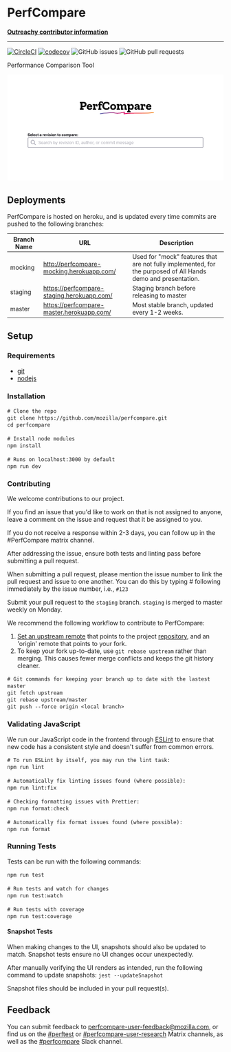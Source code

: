 # PerfCompare

**[Outreachy contributor information](https://docs.google.com/document/d/1NLKAR5B2Rc80lRUYWzU2ISrQCQhR4VsW5Qkz1hxE5n8/edit?usp=sharing)**
_____

[![CircleCI](https://circleci.com/gh/mozilla/perfcompare/tree/master.svg?style=shield)](https://circleci.com/gh/mozilla/perfcompare/tree/master)
[![codecov](https://codecov.io/gh/mozilla/perfcompare/branch/master/graph/badge.svg?token=XHP440JFDQ)](https://codecov.io/gh/mozilla/perfcompare)
![GitHub issues](https://img.shields.io/github/issues/mozilla/perfcompare)
![GitHub pull requests](https://img.shields.io/github/issues-pr/mozilla/perfcompare)

Performance Comparison Tool

![screenshot](screenshot.png)

## Deployments

PerfCompare is hosted on heroku, and is updated every time commits are pushed to the following branches:

| Branch Name | URL                                        | Description                                                                                                   |
| ----------- | ------------------------------------------ | ------------------------------------------------------------------------------------------------------------- |
| mocking     | http://perfcompare-mocking.herokuapp.com/  | Used for "mock" features that are not fully implemented, for the purposed of All Hands demo and presentation. |
| staging     | https://perfcompare-staging.herokuapp.com/ | Staging branch before releasing to master                                                                     |
| master      | https://perfcompare-master.herokuapp.com/  | Most stable branch, updated every 1-2 weeks.                                                                  |

## Setup

### Requirements
- [git](https://git-scm.com/book/en/v2/Getting-Started-Installing-Git)
- [nodejs](https://nodejs.org/en/download/)

### Installation

```
# Clone the repo
git clone https://github.com/mozilla/perfcompare.git
cd perfcompare

# Install node modules
npm install

# Runs on localhost:3000 by default
npm run dev
```

### Contributing

We welcome contributions to our project.

If you find an issue that you'd like to work on that is not assigned to anyone, leave a comment on the issue and request that it be assigned to you.

If you do not receive a response within 2-3 days, you can follow up in the #PerfCompare matrix channel.

After addressing the issue, ensure both tests and linting pass before submitting a pull request.

When submitting a pull request, please mention the issue number to link the pull request and issue to one another. You can do this by typing # following immediately by the issue number, i.e., `#123`

Submit your pull request to the `staging` branch. `staging` is merged to master weekly on Monday.

We recommend the following workflow to contribute to PerfCompare:

1. [Set an upstream remote](https://docs.github.com/en/get-started/getting-started-with-git/managing-remote-repositories/) that points to the project [repository](https://github.com/mozilla/perfcompare.git), and an 'origin' remote that points to your fork.
2. To keep your fork up-to-date, use `git rebase upstream` rather than merging. This causes fewer merge conflicts and keeps the git history cleaner.

```
# Git commands for keeping your branch up to date with the lastest master
git fetch upstream
git rebase upstream/master
git push --force origin <local branch>
```

### Validating JavaScript

We run our JavaScript code in the frontend through [ESLint](https://eslint.org/) to ensure that new code has a consistent style and doesn't suffer from common errors.

```
# To run ESLint by itself, you may run the lint task:
npm run lint

# Automatically fix linting issues found (where possible):
npm run lint:fix

# Checking formatting issues with Prettier:
npm run format:check

# Automatically fix format issues found (where possible):
npm run format
```

### Running Tests

Tests can be run with the following commands:

```
npm run test

# Run tests and watch for changes
npm run test:watch

# Run tests with coverage
npm run test:coverage
```

#### Snapshot Tests

When making changes to the UI, snapshots should also be updated to match. Snapshot tests
ensure no UI changes occur unexpectedly.

After manually verifying the UI renders as intended, run the following command to update
snapshots:
`jest --updateSnapshot`

Snapshot files should be included in your pull request(s).

## Feedback

You can submit feedback to perfcompare-user-feedback@mozilla.com, or find us on the [#perftest](https://matrix.to/#/#perftest:mozilla.org) or [#perfcompare-user-research](https://matrix.to/#/#perfcompare-user-research:mozilla.org) Matrix channels, as well as the [#perfcompare](https://join.slack.com/share/enQtNDEwODYxNzEwMTE3MC1hZWM0NzkwZjZmYjkyNTBhNDRlYTIxNWMxNDMzNjQ1OWEwYmVhMDBmYjM4OWVlZDg4NjE5NWJhMmQ5NGFjMDll) Slack channel.
